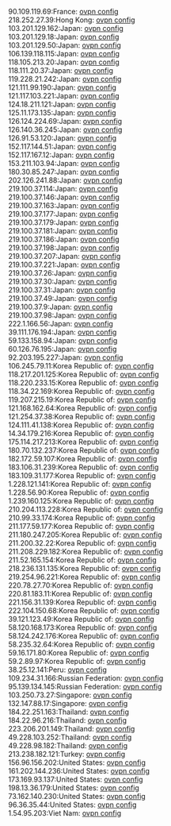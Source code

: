 90.109.119.69:France: [ovpn config](vpn/90_109_119_69.ovpn)  
218.252.27.39:Hong Kong: [ovpn config](vpn/218_252_27_39.ovpn)  
103.201.129.162:Japan: [ovpn config](vpn/103_201_129_162.ovpn)  
103.201.129.18:Japan: [ovpn config](vpn/103_201_129_18.ovpn)  
103.201.129.50:Japan: [ovpn config](vpn/103_201_129_50.ovpn)  
106.139.118.115:Japan: [ovpn config](vpn/106_139_118_115.ovpn)  
118.105.213.20:Japan: [ovpn config](vpn/118_105_213_20.ovpn)  
118.111.20.37:Japan: [ovpn config](vpn/118_111_20_37.ovpn)  
119.228.21.242:Japan: [ovpn config](vpn/119_228_21_242.ovpn)  
121.111.99.190:Japan: [ovpn config](vpn/121_111_99_190.ovpn)  
121.117.103.221:Japan: [ovpn config](vpn/121_117_103_221.ovpn)  
124.18.211.121:Japan: [ovpn config](vpn/124_18_211_121.ovpn)  
125.11.173.135:Japan: [ovpn config](vpn/125_11_173_135.ovpn)  
126.124.224.69:Japan: [ovpn config](vpn/126_124_224_69.ovpn)  
126.140.36.245:Japan: [ovpn config](vpn/126_140_36_245.ovpn)  
126.91.53.120:Japan: [ovpn config](vpn/126_91_53_120.ovpn)  
152.117.144.51:Japan: [ovpn config](vpn/152_117_144_51.ovpn)  
152.117.167.12:Japan: [ovpn config](vpn/152_117_167_12.ovpn)  
153.211.103.94:Japan: [ovpn config](vpn/153_211_103_94.ovpn)  
180.30.85.247:Japan: [ovpn config](vpn/180_30_85_247.ovpn)  
202.126.241.88:Japan: [ovpn config](vpn/202_126_241_88.ovpn)  
219.100.37.114:Japan: [ovpn config](vpn/219_100_37_114.ovpn)  
219.100.37.146:Japan: [ovpn config](vpn/219_100_37_146.ovpn)  
219.100.37.163:Japan: [ovpn config](vpn/219_100_37_163.ovpn)  
219.100.37.177:Japan: [ovpn config](vpn/219_100_37_177.ovpn)  
219.100.37.179:Japan: [ovpn config](vpn/219_100_37_179.ovpn)  
219.100.37.181:Japan: [ovpn config](vpn/219_100_37_181.ovpn)  
219.100.37.186:Japan: [ovpn config](vpn/219_100_37_186.ovpn)  
219.100.37.198:Japan: [ovpn config](vpn/219_100_37_198.ovpn)  
219.100.37.207:Japan: [ovpn config](vpn/219_100_37_207.ovpn)  
219.100.37.221:Japan: [ovpn config](vpn/219_100_37_221.ovpn)  
219.100.37.26:Japan: [ovpn config](vpn/219_100_37_26.ovpn)  
219.100.37.30:Japan: [ovpn config](vpn/219_100_37_30.ovpn)  
219.100.37.31:Japan: [ovpn config](vpn/219_100_37_31.ovpn)  
219.100.37.49:Japan: [ovpn config](vpn/219_100_37_49.ovpn)  
219.100.37.9:Japan: [ovpn config](vpn/219_100_37_9.ovpn)  
219.100.37.98:Japan: [ovpn config](vpn/219_100_37_98.ovpn)  
222.1.166.56:Japan: [ovpn config](vpn/222_1_166_56.ovpn)  
39.111.176.194:Japan: [ovpn config](vpn/39_111_176_194.ovpn)  
59.133.158.94:Japan: [ovpn config](vpn/59_133_158_94.ovpn)  
60.126.76.195:Japan: [ovpn config](vpn/60_126_76_195.ovpn)  
92.203.195.227:Japan: [ovpn config](vpn/92_203_195_227.ovpn)  
106.245.79.11:Korea Republic of: [ovpn config](vpn/106_245_79_11.ovpn)  
118.217.201.125:Korea Republic of: [ovpn config](vpn/118_217_201_125.ovpn)  
118.220.233.15:Korea Republic of: [ovpn config](vpn/118_220_233_15.ovpn)  
118.34.22.169:Korea Republic of: [ovpn config](vpn/118_34_22_169.ovpn)  
119.207.215.19:Korea Republic of: [ovpn config](vpn/119_207_215_19.ovpn)  
121.168.162.64:Korea Republic of: [ovpn config](vpn/121_168_162_64.ovpn)  
121.254.37.38:Korea Republic of: [ovpn config](vpn/121_254_37_38.ovpn)  
124.111.41.138:Korea Republic of: [ovpn config](vpn/124_111_41_138.ovpn)  
14.34.179.216:Korea Republic of: [ovpn config](vpn/14_34_179_216.ovpn)  
175.114.217.213:Korea Republic of: [ovpn config](vpn/175_114_217_213.ovpn)  
180.70.132.237:Korea Republic of: [ovpn config](vpn/180_70_132_237.ovpn)  
182.172.59.107:Korea Republic of: [ovpn config](vpn/182_172_59_107.ovpn)  
183.106.31.239:Korea Republic of: [ovpn config](vpn/183_106_31_239.ovpn)  
183.109.31.177:Korea Republic of: [ovpn config](vpn/183_109_31_177.ovpn)  
1.228.121.141:Korea Republic of: [ovpn config](vpn/1_228_121_141.ovpn)  
1.228.56.90:Korea Republic of: [ovpn config](vpn/1_228_56_90.ovpn)  
1.239.160.125:Korea Republic of: [ovpn config](vpn/1_239_160_125.ovpn)  
210.204.113.228:Korea Republic of: [ovpn config](vpn/210_204_113_228.ovpn)  
210.99.33.174:Korea Republic of: [ovpn config](vpn/210_99_33_174.ovpn)  
211.177.59.177:Korea Republic of: [ovpn config](vpn/211_177_59_177.ovpn)  
211.180.247.205:Korea Republic of: [ovpn config](vpn/211_180_247_205.ovpn)  
211.200.32.22:Korea Republic of: [ovpn config](vpn/211_200_32_22.ovpn)  
211.208.229.182:Korea Republic of: [ovpn config](vpn/211_208_229_182.ovpn)  
211.52.165.154:Korea Republic of: [ovpn config](vpn/211_52_165_154.ovpn)  
218.236.131.135:Korea Republic of: [ovpn config](vpn/218_236_131_135.ovpn)  
219.254.96.221:Korea Republic of: [ovpn config](vpn/219_254_96_221.ovpn)  
220.78.27.70:Korea Republic of: [ovpn config](vpn/220_78_27_70.ovpn)  
220.81.183.11:Korea Republic of: [ovpn config](vpn/220_81_183_11.ovpn)  
221.156.31.139:Korea Republic of: [ovpn config](vpn/221_156_31_139.ovpn)  
222.104.150.68:Korea Republic of: [ovpn config](vpn/222_104_150_68.ovpn)  
39.121.123.49:Korea Republic of: [ovpn config](vpn/39_121_123_49.ovpn)  
58.120.168.173:Korea Republic of: [ovpn config](vpn/58_120_168_173.ovpn)  
58.124.242.176:Korea Republic of: [ovpn config](vpn/58_124_242_176.ovpn)  
58.235.32.64:Korea Republic of: [ovpn config](vpn/58_235_32_64.ovpn)  
59.16.171.80:Korea Republic of: [ovpn config](vpn/59_16_171_80.ovpn)  
59.2.89.97:Korea Republic of: [ovpn config](vpn/59_2_89_97.ovpn)  
38.25.12.141:Peru: [ovpn config](vpn/38_25_12_141.ovpn)  
109.234.31.166:Russian Federation: [ovpn config](vpn/109_234_31_166.ovpn)  
95.139.134.145:Russian Federation: [ovpn config](vpn/95_139_134_145.ovpn)  
103.250.73.27:Singapore: [ovpn config](vpn/103_250_73_27.ovpn)  
132.147.88.17:Singapore: [ovpn config](vpn/132_147_88_17.ovpn)  
184.22.251.163:Thailand: [ovpn config](vpn/184_22_251_163.ovpn)  
184.22.96.216:Thailand: [ovpn config](vpn/184_22_96_216.ovpn)  
223.206.201.149:Thailand: [ovpn config](vpn/223_206_201_149.ovpn)  
49.228.103.252:Thailand: [ovpn config](vpn/49_228_103_252.ovpn)  
49.228.98.182:Thailand: [ovpn config](vpn/49_228_98_182.ovpn)  
213.238.182.121:Turkey: [ovpn config](vpn/213_238_182_121.ovpn)  
156.96.156.202:United States: [ovpn config](vpn/156_96_156_202.ovpn)  
161.202.144.236:United States: [ovpn config](vpn/161_202_144_236.ovpn)  
173.169.93.137:United States: [ovpn config](vpn/173_169_93_137.ovpn)  
198.13.36.179:United States: [ovpn config](vpn/198_13_36_179.ovpn)  
73.162.140.230:United States: [ovpn config](vpn/73_162_140_230.ovpn)  
96.36.35.44:United States: [ovpn config](vpn/96_36_35_44.ovpn)  
1.54.95.203:Viet Nam: [ovpn config](vpn/1_54_95_203.ovpn)  
